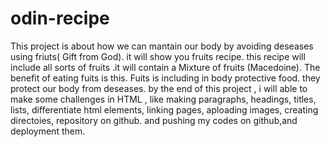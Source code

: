 # odin-recipe

This project is about how we can mantain our body by avoiding 
deseases using friuts( Gift from God). it will show you fruits recipe. this recipe will include all sorts of fruits .it will contain a Mixture of fruits (Macedoine). The benefit of eating fuits is this. Fuits is including in body protective food. they protect our body from deseases. by the end of this project , i will able to make some challenges in HTML , like making paragraphs, headings, titles, lists, differentiate html elements, linking pages, aploading images, creating directoies, repository on github. and pushing my codes on github,and deployment them.